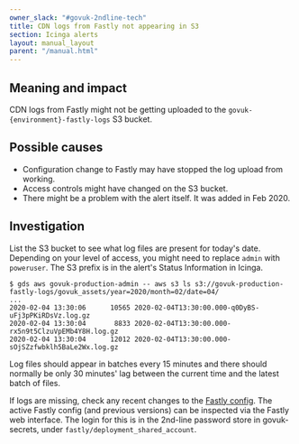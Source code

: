 ```yaml
---
owner_slack: "#govuk-2ndline-tech"
title: CDN logs from Fastly not appearing in S3
section: Icinga alerts
layout: manual_layout
parent: "/manual.html"
---
```


## Meaning and impact

CDN logs from Fastly might not be getting uploaded to the
`govuk-{environment}-fastly-logs` S3 bucket.

## Possible causes

* Configuration change to Fastly may have stopped the log upload from working.
* Access controls might have changed on the S3 bucket.
* There might be a problem with the alert itself. It was added in Feb 2020.

## Investigation

List the S3 bucket to see what log files are present for today's date.
Depending on your level of access, you might need to replace `admin` with
`poweruser`. The S3 prefix is in the alert's Status Information in Icinga.

```
$ gds aws govuk-production-admin -- aws s3 ls s3://govuk-production-fastly-logs/govuk_assets/year=2020/month=02/date=04/
...
2020-02-04 13:30:06      10565 2020-02-04T13:30:00.000-q0DyBS-uFj3pPKiRDsVz.log.gz
2020-02-04 13:30:04       8833 2020-02-04T13:30:00.000-rx5n9t5ClzuVpEMb4Y8H.log.gz
2020-02-04 13:30:04      12012 2020-02-04T13:30:00.000-sOjSZzfwbklh5BaLe2Wx.log.gz
```

Log files should appear in batches every 15 minutes and there should normally
be only 30 minutes' lag between the current time and the latest batch of files.

If logs are missing, check any recent changes to the [Fastly
config](/manual/cdn.html#cdn-configuration). The active Fastly config (and
previous versions) can be inspected via the Fastly web interface. The login for
this is in the 2nd-line password store in govuk-secrets, under
`fastly/deployment_shared_account`.
